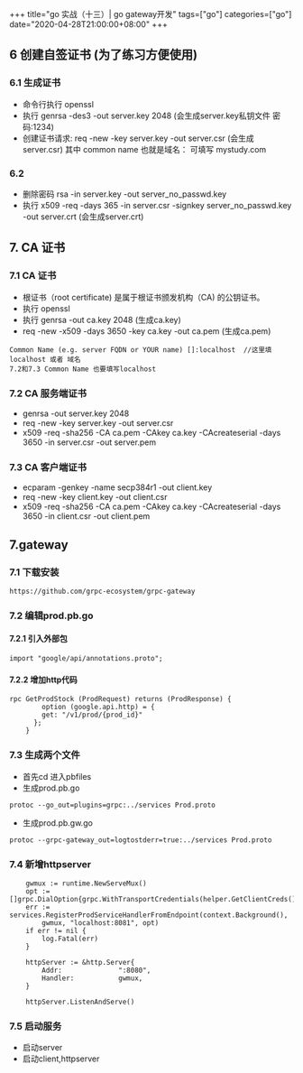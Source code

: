 +++
title="go 实战（十三）| go gateway开发"
tags=["go"]
categories=["go"]
date="2020-04-28T21:00:00+08:00"
+++

## 6 创建自签证书 (为了练习方便使用)
### 6.1 生成证书
- 命令行执行 openssl
- 执行 genrsa -des3 -out server.key 2048 (会生成server.key私钥文件 密码:1234)
- 创建证书请求: req -new -key server.key -out server.csr (会生成server.csr)
其中 common name 也就是域名： 可填写 mystudy.com

### 6.2 
- 删除密码 rsa -in server.key -out server_no_passwd.key
- 执行 x509 -req -days 365 -in server.csr -signkey server_no_passwd.key -out server.crt (会生成server.crt)

## 7. CA 证书
### 7.1 CA 证书
- 根证书（root certificate) 是属于根证书颁发机构（CA) 的公钥证书。
- 执行 openssl
- 执行 genrsa -out ca.key 2048 (生成ca.key)
- req -new -x509 -days 3650 -key ca.key -out ca.pem (生成ca.pem)
```
Common Name (e.g. server FQDN or YOUR name) []:localhost  //这里填localhost 或者 域名
7.2和7.3 Common Name 也要填写localhost
```
### 7.2 CA 服务端证书
- genrsa -out server.key 2048
- req -new -key server.key -out server.csr
- x509 -req -sha256 -CA ca.pem -CAkey ca.key -CAcreateserial -days 3650 -in server.csr -out server.pem

### 7.3 CA 客户端证书
- ecparam -genkey -name secp384r1 -out client.key
- req -new -key client.key -out client.csr
- x509 -req -sha256 -CA ca.pem -CAkey ca.key -CAcreateserial -days 3650 -in client.csr -out client.pem

## 7.gateway
### 7.1 下载安装
```
https://github.com/grpc-ecosystem/grpc-gateway
```
### 7.2 编辑prod.pb.go
#### 7.2.1 引入外部包
```
import "google/api/annotations.proto";
```
#### 7.2.2 增加http代码
```
rpc GetProdStock (ProdRequest) returns (ProdResponse) {
        option (google.api.http) = {
        get: "/v1/prod/{prod_id}"
      };
    }
```

### 7.3 生成两个文件
- 首先cd 进入pbfiles
- 生成prod.pb.go
```
protoc --go_out=plugins=grpc:../services Prod.proto
```
- 生成prod.pb.gw.go
```
protoc --grpc-gateway_out=logtostderr=true:../services Prod.proto
```

### 7.4 新增httpserver 
```
    gwmux := runtime.NewServeMux()
    opt := []grpc.DialOption{grpc.WithTransportCredentials(helper.GetClientCreds())}
    err := services.RegisterProdServiceHandlerFromEndpoint(context.Background(),
        gwmux, "localhost:8081", opt)
    if err != nil {
        log.Fatal(err)
    }

    httpServer := &http.Server{
        Addr:              ":8080",
        Handler:           gwmux,
    }

    httpServer.ListenAndServe()
```
### 7.5 启动服务
- 启动server
- 启动client,httpserver